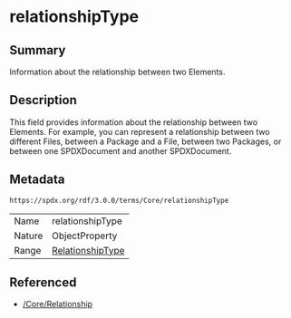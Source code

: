 <!-- Automatically generated by spec-parser v2.1.0 on 2024-06-17T10:36:57.838737+00:00 -->
<!-- SPDX-License-Identifier: Community-Spec-1.0 -->

# relationshipType

## Summary

Information about the relationship between two Elements.


## Description

This field provides information about the relationship between two Elements.
For example, you can represent a relationship between two different Files,
between a Package and a File, between two Packages, or between one SPDXDocument and another SPDXDocument.


## Metadata

`https://spdx.org/rdf/3.0.0/terms/Core/relationshipType`


| | |
|---|---|
| Name | relationshipType |
| Nature | ObjectProperty |
| Range | [RelationshipType](../Vocabularies/RelationshipType.md) |




## Referenced

- [/Core/Relationship](../../Core/Classes/Relationship.md)

